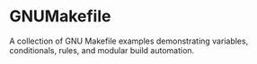 # GNUMakefile
A collection of GNU Makefile examples demonstrating variables, conditionals, rules, and modular build automation.
